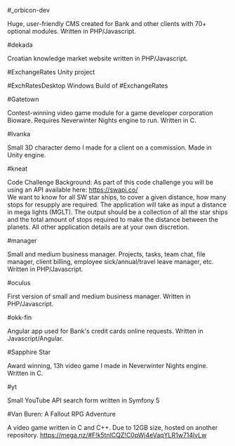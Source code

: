 #_orbicon-dev

Huge, user-friendly CMS created for Bank and other clients with 70+ optional modules.
Written in PHP/Javascript.

#dekada

Croatian knowledge market website written in PHP/Javascript.

#ExchangeRates
Unity project

#ExchRatesDesktop
Windows Build of #ExchangeRates

#Gatetown

Contest-winning video game module for a game developer corporation Bioware. 
Requires Neverwinter Nights engine to run. Written in C.

#Ivanka

Small 3D character demo I made for a client on a commission.
Made in Unity engine.

#kneat

Code Challenge Background:
As part of this code challenge you will be using an API available here: https://swapi.co/  
We want to know for all SW star ships, to cover a given distance, how many stops for resupply are required.
The application will take as input a distance in mega lights (MGLT).
The output should be a collection of all the star ships and the total amount of stops required to make the distance between the planets.
All other application details are at your own discretion.

#manager

Small and medium business manager.
Projects, tasks, team chat, file manager, client billing, employee sick/annual/travel leave manager, etc.
Written in PHP/Javascript.

#oculus

First version of small and medium business manager.
Written in PHP/Javascript.

#okk-fin

Angular app used for Bank's credit cards online requests.
Written in Javascript/Angular.

#Sapphire Star

Award winning, 13h video game I made in Neverwinter Nights engine.
Written in C.

#yt

Small YouTube API search form written in Symfony 5

#Van Buren: A Fallout RPG Adventure

A video game written in C and C++.
Due to 12GB size, hosted on another repository.
https://mega.nz/#F!k5tnlCQZ!C0pWj4eVaqYLR1w714lvLw

